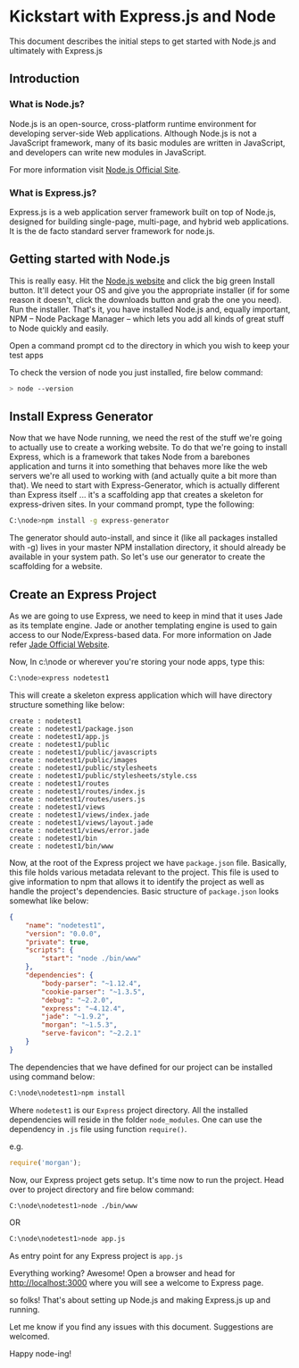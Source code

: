 # Kickstart with Express.js and Node

This document describes the initial steps to get started with Node.js and ultimately with Express.js

## Introduction

### What is Node.js?

Node.js is an open-source, cross-platform runtime environment for developing server-side Web applications. Although Node.js is not a JavaScript framework, many of its basic modules are written in JavaScript, and developers can write new modules in JavaScript.

For more information visit [Node.js Official Site](https://nodejs.org).

### What is Express.js?

Express.js is a web application server framework built on top of Node.js, designed for building single-page, multi-page, and hybrid web applications. It is the de facto standard server framework for node.js.

## Getting started with Node.js

This is really easy. Hit the [Node.js website](http://nodejs.org/) and click the big green Install button. It'll detect your OS and give you the appropriate installer (if for some reason it doesn't, click the downloads button and grab the one you need). Run the installer. That's it, you have installed Node.js and, equally important, NPM – Node Package Manager – which lets you add all kinds of great stuff to Node quickly and easily.

Open a command prompt
cd to the directory in which you wish to keep your test apps

To check the version of node you just installed, fire below command:

```bash
> node --version
```

## Install Express Generator

Now that we have Node running, we need the rest of the stuff we're going to actually use to create a working website. To do that we're going to install Express, which is a framework that takes Node from a barebones application and turns it into something that behaves more like the web servers we're all used to working with (and actually quite a bit more than that). We need to start with Express-Generator, which is actually different than Express itself ... it's a scaffolding app that creates a skeleton for express-driven sites. In your command prompt, type the following:

```bash
C:\node>npm install -g express-generator
```

The generator should auto-install, and since it (like all packages installed with -g) lives in your master NPM installation directory, it should already be available in your system path. So let's use our generator to create the scaffolding for a website.


## Create an Express Project

As we are going to use Express, we need to keep in mind that it uses Jade as its template engine. Jade or another templating engine is used to gain access to our Node/Express-based data. For more information on Jade refer [Jade Official Website](http://jade-lang.com/).

Now, In c:\node or wherever you're storing your node apps, type this:

```bash
C:\node>express nodetest1
```


This will create a skeleton express application which will have directory structure something like below:

```
create : nodetest1
create : nodetest1/package.json
create : nodetest1/app.js
create : nodetest1/public
create : nodetest1/public/javascripts
create : nodetest1/public/images
create : nodetest1/public/stylesheets
create : nodetest1/public/stylesheets/style.css
create : nodetest1/routes
create : nodetest1/routes/index.js
create : nodetest1/routes/users.js
create : nodetest1/views
create : nodetest1/views/index.jade
create : nodetest1/views/layout.jade
create : nodetest1/views/error.jade
create : nodetest1/bin
create : nodetest1/bin/www
```

Now, at the root of the Express project we have `package.json` file. Basically, this file holds various metadata relevant to the project. This file is used to give information to npm that allows it to identify the project as well as handle the project's dependencies. Basic structure of `package.json` looks somewhat like below:

```json
{
    "name": "nodetest1",
    "version": "0.0.0",
    "private": true,
    "scripts": {
        "start": "node ./bin/www"
    },
    "dependencies": {
        "body-parser": "~1.12.4",
        "cookie-parser": "~1.3.5",
        "debug": "~2.2.0",
        "express": "~4.12.4",
        "jade": "~1.9.2",
        "morgan": "~1.5.3",
        "serve-favicon": "~2.2.1"
    }
}
```

The dependencies that we have defined for our project can be installed using command below:

```bash
C:\node\nodetest1>npm install
```

Where `nodetest1` is our `Express` project directory. All the installed dependencies will reside in the folder `node_modules`. One can use the dependency in `.js` file using function `require()`.

e.g. 
```javascript
require('morgan');
```

Now, our Express project gets setup. It's time now to run the project. Head over to project directory and fire below command:

```bash
C:\node\nodetest1>node ./bin/www
```

OR

```bash
C:\node\nodetest1>node app.js
```

As entry point for any Express project is `app.js`

Everything working? Awesome! Open a browser and head for [http://localhost:3000](http://localhost:3000) where you will see a welcome to Express page.

so folks! That's about setting up Node.js and making Express.js up and running.

Let me know if you find any issues with this document. Suggestions are welcomed.

Happy node-ing!
